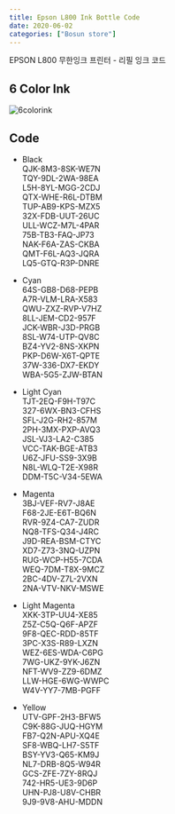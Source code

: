 ```yaml
---
title: Epson L800 Ink Bottle Code 
date: 2020-06-02
categories: ["Bosun store"]
---
```


EPSON L800 무한잉크 프린터 - 리필 잉크 코드

## 6 Color Ink

![6colorink](/img/ink.jpg)

## Code

* Black   
QJK-8M3-8SK-WE7N   
TQY-9DL-2WA-98EA   
L5H-8YL-MGG-2CDJ   
QTX-WHE-R6L-DTBM   
TUP-AB9-KPS-MZX5   
32X-FDB-UUT-26UC   
ULL-WCZ-M7L-4PAR   
75B-TB3-FAQ-JP73   
NAK-F6A-ZAS-CKBA   
QMT-F6L-AQ3-JQRA   
LQ5-GTQ-R3P-DNRE   

* Cyan   
64S-GB8-D68-PEPB   
A7R-VLM-LRA-X583   
QWU-ZXZ-RVP-V7HZ   
8LL-JEM-CD2-957F   
JCK-WBR-J3D-PRGB   
8SL-W74-UTP-QV8C   
BZ4-YV2-8NS-XKPN   
PKP-D6W-X6T-QPTE   
37W-336-DX7-EKDY   
WBA-5G5-ZJW-BTAN   

* Light Cyan   
TJT-2EQ-F9H-T97C   
327-6WX-BN3-CFHS   
SFL-J2G-RH2-857M   
2PH-3MX-PXP-AVQ3   
JSL-VJ3-LA2-C385   
VCC-TAK-BGE-ATB3   
U6Z-JFU-SS9-3X9B   
N8L-WLQ-T2E-X98R   
DDM-T5C-V34-5EWA   

* Magenta   
3BJ-VEF-RV7-J8AE   
F68-2JE-E6T-BQ6N   
RVR-9Z4-CA7-ZUDR   
NQ8-TFS-Q34-J4RC   
J9D-REA-BSM-CTYC   
XD7-Z73-3NQ-UZPN   
RUG-WCP-H55-7CDA   
WEQ-7DM-T8X-9MCZ   
2BC-4DV-Z7L-2VXN   
2NA-VTV-NKV-MSWE   

* Light Magenta   
XKK-3TP-UU4-XE85   
Z5Z-C5Q-Q6F-APZF   
9F8-QEC-RDD-85TF   
3PC-X3S-R89-LXZN   
WEZ-6ES-WDA-C6PG   
7WG-UKZ-9YK-J6ZN   
NFT-WV9-ZZ9-6DMZ   
LLW-HGE-6WG-WWPC   
W4V-YY7-7MB-PGFF   

* Yellow   
UTV-GPF-2H3-BFW5   
C9K-88G-JUQ-HGYM   
FB7-Q2N-APU-XQ4E   
SF8-WBQ-LH7-S5TF   
BSY-YV3-Q65-KM9J   
NL7-DRB-8Q5-W94R    
GCS-ZFE-7ZY-8RQJ   
742-HR5-UE3-9D6P   
UHN-PJ8-U8V-CHBR   
9J9-9V8-AHU-MDDN   
